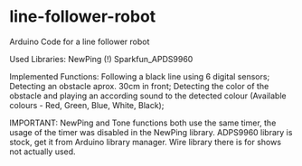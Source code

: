 # line-follower-robot
Arduino Code for a line follower robot

Used Libraries:
NewPing (!)
Sparkfun_APDS9960

Implemented Functions:
Following a black line using 6 digital sensors;
Detecting an obstacle aprox. 30cm in front;
Detecting the color of the obstacle and playing an according sound to the detected colour (Available colours - Red, Green, Blue, White, Black);

IMPORTANT:
NewPing and Tone functions both use the same timer, the usage of the timer was disabled in the NewPing library. ADPS9960 library is stock, get it from Arduino library manager. Wire library there is for shows not actually used.
